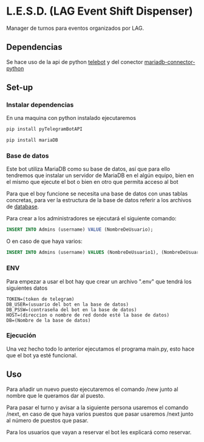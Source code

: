 # L.E.S.D. (LAG Event Shift Dispenser)
Manager de turnos para eventos organizados por LAG.

## Dependencias

Se hace uso de la api de python [telebot](https://pypi.org/project/pyTelegramBotAPI/) y del conector [mariadb-connector-python](https://github.com/mariadb-corporation/mariadb-connector-python)


## Set-up

### Instalar dependencias

En una maquina con python instalado ejecutaremos 

```bash
pip install pyTelegramBotAPI
```

```bash
pip install mariaDB
```

### Base de datos

Este bot utiliza MariaDB como su base de datos, así que para ello tendremos que instalar un servidor de MariaDB en el algún equipo, bien en el mismo que ejecute el bot o bien en otro que permita acceso al bot

Para que el boy funcione se necesita una base de datos con unas tablas concretas, para ver la estructura de la base de datos referir a los archivos de [database](./src/database).

Para crear a los administradores se ejecutará el siguiente comando:

```sql
INSERT INTO Admins (username) VALUE (NombreDeUsuario);
```

O en caso de que haya varios:

```sql
INSERT INTO Admins (username) VALUES (NombreDeUsuario1), (NombreDeUsuario2), ...;
```

### ENV

Para empezar a usar el bot hay que crear un archivo ".env" que tendrá los siguientes datos
```
TOKEN=(token de telegram)
DB_USER=(usuario del bot en la base de datos)
DB_PSSW=(contraseña del bot en la base de datos)
HOST=(direccion o nombre de red donde esté la base de datos)
DB=(Nombre de la base de datos)
```

### Ejecución

Una vez hecho todo lo anterior ejecutamos el programa main.py, esto hace que el bot ya esté funcional.

## Uso

Para añadir un nuevo puesto ejecutaremos el comando /new junto al nombre que le queramos dar al puesto.

Para pasar el turno y avisar a la siguiente persona usaremos el comando /next, en caso de que haya varios puestos que pasar usaremos /next junto al número de puestos que pasar.

Para los usuarios que vayan a reservar el bot les explicará como reservar.
